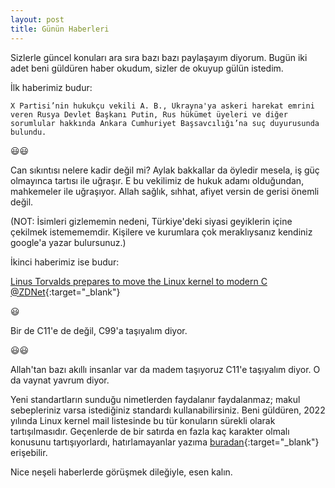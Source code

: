 ```yaml
---
layout: post
title: Günün Haberleri
---
```


Sizlerle güncel konuları ara sıra bazı bazı paylaşayım diyorum. Bugün iki adet beni güldüren haber okudum, sizler de okuyup gülün istedim.

İlk haberimiz budur:

`X Partisi’nin hukukçu vekili A. B., Ukrayna'ya askeri harekat emrini veren Rusya Devlet Başkanı Putin, Rus hükümet üyeleri ve diğer sorumlular hakkında Ankara Cumhuriyet Başsavcılığı’na suç duyurusunda bulundu.`

😃😃

Can sıkıntısı nelere kadir değil mi? Aylak bakkallar da öyledir mesela, iş güç olmayınca tartısı ile uğraşır. E bu vekilimiz de hukuk adamı olduğundan, mahkemeler ile uğraşıyor. Allah sağlık, sıhhat, afiyet versin de gerisi önemli değil.

(NOT: İsimleri gizlememin nedeni, Türkiye'deki siyasi geyiklerin içine çekilmek istemememdir. Kişilere ve kurumlara çok meraklıysanız kendiniz google'a yazar bulursunuz.)

İkinci haberimiz ise budur:

[Linus Torvalds prepares to move the Linux kernel to modern C @ZDNet](https://www.zdnet.com/article/linus-torvalds-prepares-to-move-the-linux-kernel-to-modern-c/){:target="_blank"}

😃

Bir de C11'e de değil, C99'a taşıyalım diyor.

😃😃

Allah'tan bazı akıllı insanlar var da madem taşıyoruz C11'e taşıyalım diyor. O da vaynat yavrum diyor.

Yeni standartların sunduğu nimetlerden faydalanır faydalanmaz; makul sebepleriniz varsa istediğiniz standardı kullanabilirsiniz. Beni güldüren, 2022 yılında Linux kernel mail listesinde bu tür konuların sürekli olarak tartışılmasıdır. Geçenlerde de bir satırda en fazla kaç karakter olmalı konusunu tartışıyorlardı, hatırlamayanlar yazıma [buradan](https://www.dursunturan.com/Framework-Nefreti/){:target="_blank"} erişebilir.

Nice neşeli haberlerde görüşmek dileğiyle, esen kalın.